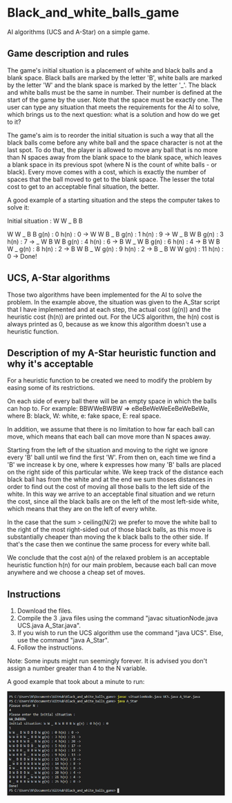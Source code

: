 # Black_and_white_balls_game
 AI algorithms (UCS and A-Star) on a simple game.

## Game description and rules

The game's initial situation is a placement of white and black balls and a blank space. Black balls are marked by the letter 'B', white balls are marked by the letter 'W' and the blank space is marked by the letter '_'. The black and white balls must be the same in number. Their number is defined at the start of the game by the user. Note that the space must be exactly one. The user can type any situation that meets the requirements for the AI to solve, which brings us to the next question: what is a solution and how do we get to it?

The game's aim is to reorder the initial situation is such a way that all the black balls come before any white ball and the space character is not at the last spot. To do that, the player is allowed to move any ball that is no more than N spaces away from the blank space to the blank space, which leaves a blank space in its previous spot (where N is the count of white balls - or black). Every move comes with a cost, which is exactly the number of spaces that the ball moved to get to the blank space. The lesser the total cost to get to an acceptable final situation, the better.

A good example of a starting situation and the steps the computer takes to solve it:

Initial situation : W W _ B B

W W _ B B g(n) : 0 h(n) : 0 ->
W W B _ B g(n) : 1 h(n) : 9 ->
W _ B W B g(n) : 3 h(n) : 7 ->
_ W B W B g(n) : 4 h(n) : 6 ->
B W _ W B g(n) : 6 h(n) : 4 ->
B W B W _ g(n) : 8 h(n) : 2 ->
B W B _ W g(n) : 9 h(n) : 2 ->
B _ B W W g(n) : 11 h(n) : 0 ->
Done!

## UCS, A-Star algorithms

Those two algorithms have been implemented for the AI to solve the problem. In the example above, the situation was given to the A_Star script that I have implemented and at each step, the actual cost (g(n)) and the heuristic cost (h(n)) are printed out. For the UCS algorithm, the h(n) cost is always printed as 0, because as we know this algorithm doesn't use a heuristic function.

## Description of my A-Star heuristic function and why it's acceptable

For a heuristic function to be created we need to modify the problem by easing some of its restrictions.

On each side of every ball there will be an empty space in which the balls can hop to. For example:  BBWWeBWBW => eBeBeWeWeEeBeWeBeWe, where B: black, W: white, e: fake space, E: real space.

In addition, we assume that there is no limitation to how far each ball can move, which means that each ball can move more than N spaces away.

Starting from the left of the situation and moving to the right we ignore every 'B' ball until we find the first 'W'. From then on, each time we find a 'B' we increase k by one, where k expresses how many 'B' balls are placed on the right side of this particular white. We keep track of the distance each black ball has from the white and at the end we sum thoses distances in order to find out the cost of moving all those balls to the left side of the white. In this way we arrive to an acceptable final situation and we return the cost, since all the black balls are on the left of the most left-side white, which means that they are on the left of every white.

 In the case that the sum > ceiling(N/2) we prefer to move the white ball to the right of the most right-sided out of those black balls, as this move is substantially cheaper than moving the k black balls to the other side. If that's the case then we continue the same process for every white ball.

 We conclude that the cost a(n) of the relaxed problem is an acceptable heuristic function h(n) for our main problem, because each ball can move anywhere and we choose a cheap set of moves.

 ## Instructions

1. Download the files.
2. Compile the 3 .java files using the command "javac situationNode.java UCS.java A_Star.java".
3. If you wish to run the UCS algorithm use the command "java UCS". Else, use the command "java A_Star".
4. Follow the instructions.

Note: Some inputs might run seemingly forever. It is advised you don't assign a number greater than 4 to the N variable.

A good example that took about a minute to run:

![alt text](Example.png)